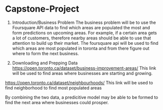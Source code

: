 # Capstone-Project

1) Introduction/Business Problem
The business problem will be to use the Foursquare API data to find which areas are populated the most and form predictions on upcoming areas. For example, if a certain area gets a lot of customers, therefore nearby areas should be able to use that attention to build up their market. The foursquare api will be used to find which areas are most populated in toronta and from there figure out where to form the next business. 

2) Downloading and Prepping Data
https://open.toronto.ca/dataset/business-improvement-areas/
This link will be used to find areas where businesses are starting and growing. 

https://open.toronto.ca/dataset/neighbourhoods/
This link will be used to find neighborhood to find most populated areas

By combining the two data, a predicitive model may be able to be formed to find the next area where businesses could prosper. 


 
